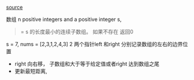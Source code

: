 [source](https://leetcode-cn.com/problems/minimum-size-subarray-sum/)

数组  n positive integers and a positive integer s,
>= s 的长度最小的连续子数组。  如果不存在 返回0

s = 7,  nums = [2,3,1,2,4,3]
2  两个指针left 和right  分别记录数组的左右的边界位置 
- right 向右移， 子数组和大于等于给定值或者right 达到数组之尾
- 更新最短距离, 
